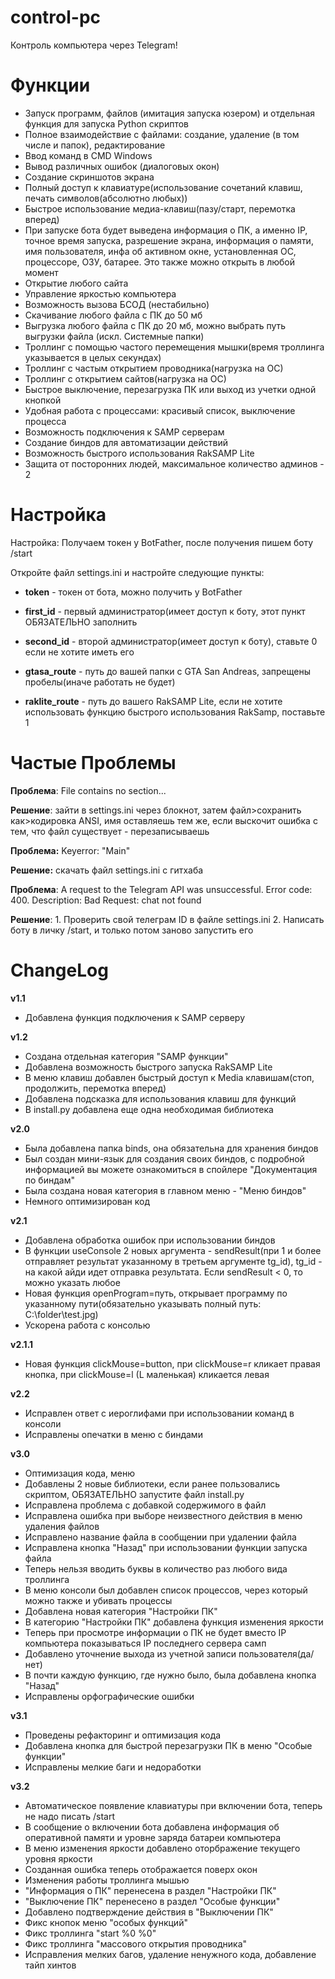 # control-pc
Контроль компьютера через Telegram!

# Функции
- Запуск программ, файлов (имитация запуска юзером) и отдельная функция для запуска Python скриптов
- Полное взаимодействие с файлами: создание, удаление (в том числе и папок), редактирование
- Ввод команд в CMD Windows
- Вывод различных ошибок (диалоговых окон)
- Создание скриншотов экрана
- Полный доступ к клавиатуре(использование сочетаний клавиш, печать символов(абсолютно любых))
- Быстрое использование медиа-клавиш(пазу/старт, перемотка вперед)
- При запуске бота будет выведена информация о ПК, а именно IP, точное время запуска, разрешение экрана, информация о памяти, имя пользователя, инфа об активном окне, установленная ОС, процессоре, ОЗУ, батарее. Это также можно открыть в любой момент
- Открытие любого сайта
- Управление яркостью компьютера
- Возможность вызова БСОД (нестабильно)
- Cкачивание любого файла с ПК до 50 мб
- Выгрузка любого файла с ПК до 20 мб, можно выбрать путь выгрузки файла (искл. Системные папки)
- Троллинг с помощью частого перемещения мышки(время троллинга указывается в целых секундах)
- Троллинг с частым открытием проводника(нагрузка на ОС)
- Троллинг с открытием сайтов(нагрузка на ОС)
- Быстрое выключение, перезагрузка ПК или выход из учетки одной кнопкой
- Удобная работа с процессами: красивый список, выключение процесса
- Возможность подключения к SAMP серверам
- Cоздание биндов для автоматизации действий
- Возможность быстрого использования RakSAMP Lite
- Защита от посторонних людей, максимальное количество админов - 2


# Настройка
Настройка:
Получаем токен у BotFather, после получения пишем боту /start

Откройте файл settings.ini и настройте следующие пункты:
- **token** - токен от бота, можно получить у BotFather
- **first_id** - первый администратор(имеет доступ к боту, этот пункт ОБЯЗАТЕЛЬНО заполнить
- **second_id** - второй администратор(имеет доступ к боту), ставьте 0 если не хотите иметь его

- **gtasa_route** - путь до вашей папки с GTA San Andreas, запрещены пробелы(иначе работать не будет)
- **raklite_route** - путь до вашего RakSAMP Lite, если не хотите использовать функцию быстрого использования RakSamp, поставьте 1

# Частые Проблемы
**Проблема**: File contains no section...

**Решение**: зайти в settings.ini через блокнот, затем файл>сохранить как>кодировка ANSI, имя оставляешь тем же, если выскочит ошибка с тем, что файл существует - перезаписываешь

**Проблема:** Keyerror: "Main"

**Решение:** скачать файл settings.ini с гитхаба

**Проблема**: A request to the Telegram API was unsuccessful. Error code: 400. Description: Bad Request: chat not found

**Решение**: 1. Проверить свой телеграм ID в файле settings.ini
2. Написать боту в личку /start, и только потом заново запустить его


# ChangeLog
**v1.1**
- Добавлена функция подключения к SAMP серверу

**v1.2**
- Создана отдельная категория "SAMP функции"
- Добавлена возможность быстрого запуска RakSAMP Lite
- В меню клавиш добавлен быстрый доступ к Media клавишам(стоп, продолжить, перемотка вперед)
- Добавлена подсказка для использования клавиш для функций
- В install.py добавлена еще одна необходимая библиотека

**v2.0**
- Была добавлена папка binds, она обязательна для хранения биндов
- Был создан мини-язык для создания своих биндов, с подробной информацией вы можете ознакомиться в спойлере "Документация по биндам"
- Была создана новая категория в главном меню - "Меню биндов"
- Немного оптимизирован код

**v2.1**
- Добавлена обработка ошибок при использовании биндов
- В функции useConsole 2 новых аргумента - sendResult(при 1 и более отправляет результат указанному в третьем аргументе tg_id), tg_id - на какой айди идет отправка результата. Если sendResult < 0, то можно указать любое
- Новая функция openProgram=путь, открывает программу по указанному пути(обязательно указывать полный путь: C:\folder\test.jpg)
- Ускорена работа с консолью

**v2.1.1**
- Новая функция clickMouse=button, при clickMouse=r кликает правая кнопка, при clickMouse=l (L маленькая) кликается левая

**v2.2**
- Исправлен ответ с иероглифами при использовании команд в консоли
- Исправлены опечатки в меню с биндами

**v3.0**
- Оптимизация кода, меню
- Добавлены 2 новые библиотеки, если ранее пользовались скриптом, ОБЯЗАТЕЛЬНО запустите файл install.py
- Исправлена проблема с добавкой содержимого в файл
- Исправлена ошибка при выборе неизвестного действия в меню удаления файлов
- Исправлено название файла в сообщении при удалении файла
- Исправлена кнопка "Назад" при использовании функции запуска файла
- Теперь нельзя вводить буквы в количество раз любого вида троллинга
- В меню консоли был добавлен список процессов, через который можно также и убивать процессы
- Добавлена новая категория "Настройки ПК"
- В категорию "Настройки ПК" добавлена функция изменения яркости
- Теперь при просмотре информации о ПК не будет вместо IP компьютера показываться IP последнего сервера самп
- Добавлено уточнение выхода из учетной записи пользователя(да/нет)
- В почти каждую функцию, где нужно было, была добавлена кнопка "Назад"
- Исправлены орфографические ошибки

**v3.1**
- Проведены рефакторинг и оптимизация кода
- Добавлена кнопка для быстрой перезагрузки ПК в меню "Особые функции"
- Исправлены мелкие баги и недоработки

**v3.2**
- Автоматическое появление клавиатуры при включении бота, теперь не надо писать /start
- В сообщение о включении бота добавлена информация об оперативной памяти и уровне заряда батареи компьютера
- В меню изменения яркости добавлено оторбражение текущего уровня яркости
- Созданная ошибка теперь отображается поверх окон
- Изменения работы троллинга мышью
- "Информация о ПК" перенесена в раздел "Настройки ПК"
- "Выключение ПК" перенесено в раздел "Особые функции"
- Добавлено подтверждение действия в "Выключении ПК"
- Фикс кнопок меню "особых функций"
- Фикс троллинга "start %0 %0"
- Фикс троллинга "массового открытия проводника"
- Исправления мелких багов, удаление ненужного кода, добавление тайп хинтов
